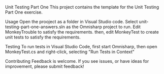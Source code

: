 Unit Testing Part One
This project contains the template for the Unit Testing Part One exercise.

Usage
Open the prooject as a folder in Visual Studio code.  Select unit-testing-part-one-answers.sln as the Omnisharp project to run.
Edit MonkeyTrouble to satisfy the requirements. then, edit MonkeyTest to create unit tests to satisfy the requirements.

Testing
To run tests in Visual Studio Code, first start Omnisharp, then open MonkeyTest.cs and right-click, selecting "Run Tests in Context"

Contributing
Feedback is welcome. If you see issues, or have ideas for improvement, please submit feedback!